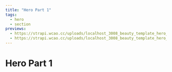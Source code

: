 ```yaml
---
title: "Hero Part 1"
tags:
  - hero
  - section
previews:
  - https://strapi.wcao.cc/uploads/localhost_3008_beauty_template_hero_1_full_true_Nest_Hub_Max_73b6bda5a6.jpg
  - https://strapi.wcao.cc/uploads/localhost_3008_beauty_template_hero_1_full_true_Nest_Hub_Max_1_e22ea44d58.jpg
---
```


# Hero Part 1
